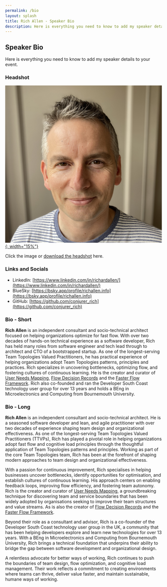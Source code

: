 ```yaml
---
permalink: /bio
layout: splash
title: Rich Allen - Speaker Bio
description: Here is everything you need to know to add my speaker details to your event.
---
```


## Speaker Bio

Here is everything you need to know to add my speaker details to your event.

### Headshot

[![Rich Allen Headshot](/assets/images/richallen.jpeg){: width="15%"}](https://richallen.info/assets/images/richallen.jpeg)

Click the image or [download the headshot](https://richallen.info/assets/images/richallen.jpeg) here.

### Links and Socials

- LinkedIn: [https://www.linkedin.com/in/richardallen/](https://www.linkedin.com/in/richardallen/)
- BlueSky: [https://bsky.app/profile/richallen.info](https://bsky.app/profile/richallen.info)
- GitHub: [https://github.com/conjurer_rich](https://github.com/conjurer_rich)

### Bio - Short

**Rich Allen** is an independent consultant and socio-technical architect focused on helping organizations optimize for fast flow. With over two decades of hands-on technical experience as a software developer, Rich has held many roles from software engineer and tech lead through to architect and CTO of a bootstrapped startup. As one of the longest-serving Team Topologies Valued Practitioners, he has practical experience of helping organizations adopt Team Topologies patterns, principles and practices. Rich specializes in uncovering bottlenecks, optimizing flow, and fostering cultures of continuous learning. He is the creator and curator of [User Needs Mapping](https://userneedsmapping.com), [Flow Decision Records](https://flowdecisionrecords.com) and the [Faster Flow Framework](https://fasterflowframework.com). Rich also co-founded and ran the Developer South Coast technology user group for over 13 years and holds a BEng in Microelectronics and Computing from Bournemouth University.

### Bio - Long

**Rich Allen** is an independent consultant and socio-technical architect. He is a seasoned software developer and lean, and agile practitioner with over two decades of experience shaping team design and organizational effectiveness. As one of the longest-serving Team Topologies Valued Practitioners (TTVPs), Rich has played a pivotal role in helping organizations adopt fast flow and cognitive load principles through the thoughtful application of Team Topologies patterns and principles. Working as part of the core Team Topologies team, Rich has been at the forefront of shaping modern approaches to team design and organizational effectiveness.

With a passion for continuous improvement, Rich specialises in helping businesses uncover bottlenecks, identify opportunities for optimisation, and establish cultures of continuous learning. His approach centers on enabling feedback loops, improving flow efficiency, and fostering team autonomy. Rich is the creator and curator of [User Needs Mapping](https://userneedsmapping.com), a groundbreaking technique for discovering team and service boundaries that has been widely adopted by organisations seeking to improve their team structures and value streams. As is also the creator of [Flow Decision Records](https://flowdecisionrecords.com) and the [Faster Flow Framework](https://fasterflowframework.com).  

Beyond their role as a consultant and advisor, Rich is a co-founder of the Developer South Coast technology user group in the UK, a community that has been helping developers explore and learn new technologies for over 13 years. With a BEng in Microelectronics and Computing from Bournemouth University, Rich brings a technical foundation that underpins their ability to bridge the gap between software development and organizational design.

A relentless advocate for better ways of working, Rich continues to push the boundaries of team design, flow optimization, and cognitive load management. Their work reflects a commitment to creating environments where teams can thrive, deliver value faster, and maintain sustainable, humane ways of working.
